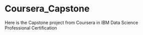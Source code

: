 # Coursera_Capstone
Here is the Capstone project from Coursera in IBM Data Science Professional Certification
